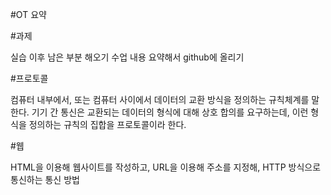 #OT 요약

#과제

실습 이후 남은 부분 해오기
수업 내용 요약해서 github에 올리기

#프로토콜

컴퓨터 내부에서, 또는 컴퓨터 사이에서 데이터의 교환 방식을 정의하는 규칙체계를 말한다.
기기 간 통신은 교환되는 데이터의 형식에 대해 상호 합의를 요구하는데, 이런 형식을 정의하는 규칙의 집합을 프로토콜이라 한다.

#웹

HTML을 이용해 웹사이트를 작성하고, URL을 이용해 주소를 지정해, HTTP 방식으로 통신하는 통신 방법

